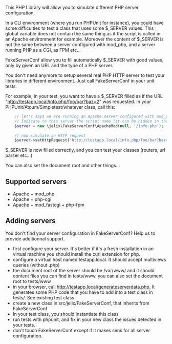 This PHP Library will allow you to simulate different PHP server configuration.

In a CLI environment (where you run PHPUnit for instance), you could have some
difficulties to test a class that uses some $_SERVER values. This global
variable does not contain the same thing as if the script is called in an Apache
environment for example. Moreover the content of $_SERVER is not the same
between a server configured with mod_php, and a server running PHP as a CGI, as FPM etc..

FakeServerConf allow you to fill automatically $_SERVER with good values, only by given an
URL and the type of a PHP server.

You don't need anymore to setup several real PHP HTTP server to test your libraries in
different environment. Just call FakeServerConf in your unit tests.

For example, in your test, you want to have a $_SERVER filled as if
the URL "http://testapp.local/info.php/foo/bar?baz=2" was requested. In your
PHPUnit/Atoum/Simpletest/whatever class, call this:

```php
    // let's says we are running an Apache server configured with mod_php.
    // Indicate to this server the script name (it can be hidden in the http request)
    $server = new \jelix\FakeServerConf\ApacheMod(null, '/info.php');
    
    // now simulate an HTTP request
    $server->setHttpRequest('http://testapp.local/info.php/foo/bar?baz=2');
```

$_SERVER is now filled correctly, and you can test your classes (routers, url parser etc...)

You can also set the document root and other things...


## Supported servers

- Apache + mod_php
- Apache + php-cgi
- Apache + mod_fastcgi + php-fpm

## Adding servers

You don't find your server configuration in FakeServerConf? Help us to provide
additionnal support.

* first configure your server. It's better if it's a fresh installation in an virtual machine
   you should install the curl extension for php.
* configure a virtual host named testapp.local. It should accept multiviews queries (without .php)
* the document root of the server should be /var/www/ and it should content files you can find in tests/www.
   you can also set the document root to tests/www
* in your browser, call http://testapp.local/generateserverdata.php. It generates some PHP code that
   you have to add into a test class in tests/. See existing test class
* create a new class in src/jelix/FakeServerConf, that inherits from FakeServerConf
* in your test class, you should instantiate this class
* run tests with phpunit, and fix in your new class the issues detected in your tests.
* don't touch FakeServerConf except if it makes sens for all server configuration.

